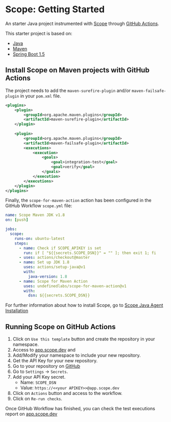 # Scope: Getting Started

An starter Java project instrumented with [Scope](https://scope.undefinedlabs.com) through [GitHub Actions](https://github.com/features/actions).

This starter project is based on:
- [Java](https://www.java.com/en/download/)
- [Maven](https://maven.apache.org/)
- [Spring Boot 1.5](https://spring.io/projects/spring-boot)

## Install Scope on Maven projects with GitHub Actions

The project needs to add the `maven-surefire-plugin` and/or `maven-failsafe-plugin` in your `pom.xml` file.

```xml
<plugins>
    <plugin>
        <groupId>org.apache.maven.plugins</groupId>
        <artifactId>maven-surefire-plugin</artifactId>
    </plugin>
    
    <plugin>
        <groupId>org.apache.maven.plugins</groupId>
        <artifactId>maven-failsafe-plugin</artifactId>
        <executions>
            <execution>
                <goals>
                    <goal>integration-test</goal>
                    <goal>verify</goal>
                </goals>
            </execution>
        </executions>
    </plugin>
</plugins>
```

Finally, the `scope-for-maven-action` action has been configured in the GitHub Workflow `scope.yml` file:

```yaml
name: Scope Maven JDK v1.8
on: [push]

jobs:
  scope:
    runs-on: ubuntu-latest
    steps:
      - name: Check if SCOPE_APIKEY is set
        run: if [ "${{secrets.SCOPE_DSN}}" = "" ]; then exit 1; fi
      - uses: actions/checkout@master
      - name: Set up JDK 1.8
        uses: actions/setup-java@v1
        with:
          java-version: 1.8 
      - name: Scope for Maven Action
        uses: undefinedlabs/scope-for-maven-action@v1
        with:
          dsn: ${{secrets.SCOPE_DSN}}
```

For further information about how to install Scope, go to [Scope Java Agent Installation](https://docs.scope.dev/docs/java-installation)

## Running Scope on GitHub Actions

1. Click on `Use this template` button and create the repository in your namespace.
2. Access to [app.scope.dev](https://app.scope.dev) and 
3. Add/Modify your namespace to include your new repository.
4. Get the API Key for your new repository.
5. Go to your repository on [GitHub](https://github.com)
6. Go to `Settings` -> `Secrets`.
7. Add your API Key secret.
    - Name: `SCOPE_DSN`
    - Value: `https://<<your APIKEY>>@app.scope.dev`
8. Click on `Actions` button and access to the workflow.
9. Click on `Re-run checks`.

Once GitHub Workflow has finished, you can check the test executions report on [app.scope.dev](https://app.scope.dev) 
